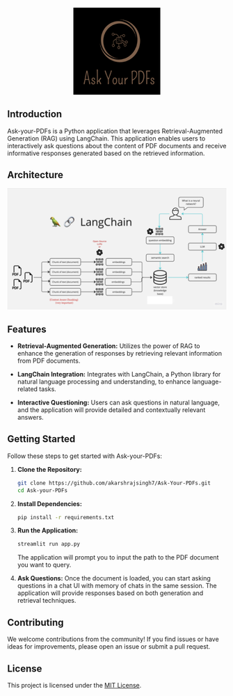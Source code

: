 <p align="center">
  <img src="https://github.com/akarshrajsingh7/Ask-Your-PDFs/blob/main/Logo.png" alt="Logo" width="200" height="200">
</p>

## Introduction

Ask-your-PDFs is a Python application that leverages Retrieval-Augmented Generation (RAG) using LangChain. This application enables users to interactively ask questions about the content of PDF documents and receive informative responses generated based on the retrieved information.

## Architecture

![RAG Solution Architecture](./Architecture.png)

## Features

- **Retrieval-Augmented Generation:** Utilizes the power of RAG to enhance the generation of responses by retrieving relevant information from PDF documents.

- **LangChain Integration:** Integrates with LangChain, a Python library for natural language processing and understanding, to enhance language-related tasks.

- **Interactive Questioning:** Users can ask questions in natural language, and the application will provide detailed and contextually relevant answers.

## Getting Started

Follow these steps to get started with Ask-your-PDFs:

1. **Clone the Repository:**
   ```bash
   git clone https://github.com/akarshrajsingh7/Ask-Your-PDFs.git
   cd Ask-your-PDFs
   ```

2. **Install Dependencies:**
   ```bash
   pip install -r requirements.txt
   ```

3. **Run the Application:**
   ```bash
   streamlit run app.py
   ```

   The application will prompt you to input the path to the PDF document you want to query.

4. **Ask Questions:**
   Once the document is loaded, you can start asking questions in a chat UI with memory of chats in the same session. The application will provide responses based on both generation and retrieval techniques.



## Contributing

We welcome contributions from the community! If you find issues or have ideas for improvements, please open an issue or submit a pull request.

## License

This project is licensed under the [MIT License](LICENSE).
